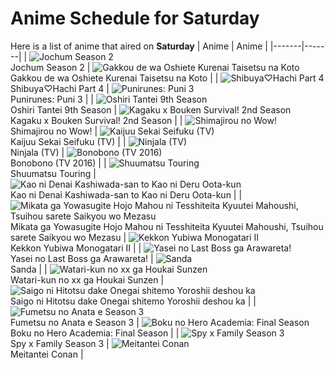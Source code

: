 # Anime Schedule for Saturday
Here is a list of anime that aired on **Saturday** 
| Anime | Anime |
|-------|-------|
| ![Jochum Season 2](https://cdn.myanimelist.net/images/anime/1017/151409.webp)<br>Jochum Season 2 | ![Gakkou de wa Oshiete Kurenai Taisetsu na Koto](https://cdn.myanimelist.net/images/anime/1791/149887.webp)<br>Gakkou de wa Oshiete Kurenai Taisetsu na Koto |
| ![Shibuya♡Hachi Part 4](https://cdn.myanimelist.net/images/anime/1958/152020.webp)<br>Shibuya♡Hachi Part 4 | ![Punirunes: Puni 3](https://cdn.myanimelist.net/images/anime/1095/150294.webp)<br>Punirunes: Puni 3 |
| ![Oshiri Tantei 9th Season](https://cdn.myanimelist.net/images/anime/1128/149981.webp)<br>Oshiri Tantei 9th Season | ![Kagaku x Bouken Survival! 2nd Season](https://cdn.myanimelist.net/images/anime/1191/151082.webp)<br>Kagaku x Bouken Survival! 2nd Season |
| ![Shimajirou no Wow!](https://cdn.myanimelist.net/images/anime/9/50737.webp)<br>Shimajirou no Wow! | ![Kaijuu Sekai Seifuku (TV)](https://cdn.myanimelist.net/images/anime/1582/150123.webp)<br>Kaijuu Sekai Seifuku (TV) |
| ![Ninjala (TV)](https://cdn.myanimelist.net/images/anime/1552/119871.webp)<br>Ninjala (TV) | ![Bonobono (TV 2016)](https://cdn.myanimelist.net/images/anime/1686/149949.webp)<br>Bonobono (TV 2016) |
| ![Shuumatsu Touring](https://cdn.myanimelist.net/images/anime/1681/151599.webp)<br>Shuumatsu Touring | ![Kao ni Denai Kashiwada-san to Kao ni Deru Oota-kun](https://cdn.myanimelist.net/images/anime/1363/151886.webp)<br>Kao ni Denai Kashiwada-san to Kao ni Deru Oota-kun |
| ![Mikata ga Yowasugite Hojo Mahou ni Tesshiteita Kyuutei Mahoushi, Tsuihou sarete Saikyou wo Mezasu](https://cdn.myanimelist.net/images/anime/1362/151636.webp)<br>Mikata ga Yowasugite Hojo Mahou ni Tesshiteita Kyuutei Mahoushi, Tsuihou sarete Saikyou wo Mezasu | ![Kekkon Yubiwa Monogatari II](https://cdn.myanimelist.net/images/anime/1478/151722.webp)<br>Kekkon Yubiwa Monogatari II |
| ![Yasei no Last Boss ga Arawareta!](https://cdn.myanimelist.net/images/anime/1830/145051.webp)<br>Yasei no Last Boss ga Arawareta! | ![Sanda](https://cdn.myanimelist.net/images/anime/1364/151767.webp)<br>Sanda |
| ![Watari-kun no xx ga Houkai Sunzen](https://cdn.myanimelist.net/images/anime/1502/150545.webp)<br>Watari-kun no xx ga Houkai Sunzen | ![Saigo ni Hitotsu dake Onegai shitemo Yoroshii deshou ka](https://cdn.myanimelist.net/images/anime/1190/151754.webp)<br>Saigo ni Hitotsu dake Onegai shitemo Yoroshii deshou ka |
| ![Fumetsu no Anata e Season 3](https://cdn.myanimelist.net/images/anime/1140/152364.webp)<br>Fumetsu no Anata e Season 3 | ![Boku no Hero Academia: Final Season](https://cdn.myanimelist.net/images/anime/1959/151055.webp)<br>Boku no Hero Academia: Final Season |
| ![Spy x Family Season 3](https://cdn.myanimelist.net/images/anime/1697/151793.webp)<br>Spy x Family Season 3 | ![Meitantei Conan](https://cdn.myanimelist.net/images/anime/7/75199.webp)<br>Meitantei Conan |
